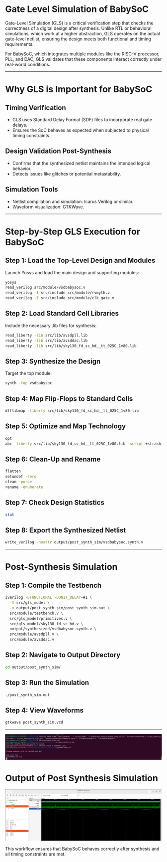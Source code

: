 # Gate Level Simulation of BabySoC
Gate-Level Simulation (GLS) is a critical verification step that checks the correctness of a digital design after synthesis. Unlike RTL or behavioral simulations, which work at a higher abstraction, GLS operates on the actual gate-level netlist, ensuring the design meets both functional and timing requirements.

For BabySoC, which integrates multiple modules like the RISC-V processor, PLL, and DAC, GLS validates that these components interact correctly under real-world conditions.

---
# Why GLS is Important for BabySoC

## Timing Verification
- GLS uses Standard Delay Format (SDF) files to incorporate real gate delays.
- Ensures the SoC behaves as expected when subjected to physical timing constraints.

## Design Validation Post-Synthesis
- Confirms that the synthesized netlist maintains the intended logical behavior.
- Detects issues like glitches or potential metastability.

## Simulation Tools
- Netlist compilation and simulation: Icarus Verilog or similar.
- Waveform visualization: GTKWave.

---

# Step-by-Step GLS Execution for BabySoC
## Step 1: Load the Top-Level Design and Modules

Launch Yosys and load the main design and supporting modules:
```bash
yosys
read_verilog src/module/vsdbabysoc.v
read_verilog -I src/include src/module/rvmyth.v
read_verilog -I src/include src/module/clk_gate.v
```

## Step 2: Load Standard Cell Libraries

Include the necessary .lib files for synthesis:
```bash
read_liberty -lib src/lib/avsdpll.lib
read_liberty -lib src/lib/avsddac.lib
read_liberty -lib src/lib/sky130_fd_sc_hd__tt_025C_1v80.lib
```

## Step 3: Synthesize the Design

Target the top module:
```bash
synth -top vsdbabysoc
```

## Step 4: Map Flip-Flops to Standard Cells
```bash
dfflibmap -liberty src/lib/sky130_fd_sc_hd__tt_025C_1v80.lib
```

## Step 5: Optimize and Map Technology
```bash
opt
abc -liberty src/lib/sky130_fd_sc_hd__tt_025C_1v80.lib -script +strash;scorr;ifraig;retime;{D};strash;dch,-f;map,-M,1,{D}
```

## Step 6: Clean-Up and Rename
```bash
flatten
setundef -zero
clean -purge
rename -enumerate
```

## Step 7: Check Design Statistics
```bash
stat
```

## Step 8: Export the Synthesized Netlist
```bash
write_verilog -noattr output/post_synth_sim/vsdbabysoc.synth.v
```
---

# Post-Synthesis Simulation

## Step 1: Compile the Testbench
```bash
iverilog -DFUNCTIONAL -DUNIT_DELAY=#1 \
  -I src/gls_model \
  -o output/post_synth_sim/post_synth_sim.out \
  src/module/testbench.v \
  src/gls_model/primitives.v \
  src/gls_model/sky130_fd_sc_hd.v \
  output/synthesized/vsdbabysoc.synth.v \
  src/module/avsdpll.v \
  src/module/avsddac.v
```

## Step 2: Navigate to Output Directory
```bash
cd output/post_synth_sim/
```

## Step 3: Run the Simulation
```bash
./post_synth_sim.out
```

## Step 4: View Waveforms
```bash
gtkwave post_synth_sim.vcd
```
---
![iverilog](../Post_Synthesis_Simulation/iverilog_sim.jpg) 
# Output of Post Synthesis Simulation

![Post_synthesis](Post_Synthesis_Simulation/post_sim_result.jpg)

This workflow ensures that BabySoC behaves correctly after synthesis and all timing constraints are met.
